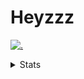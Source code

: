 # Heyzzz  

[![.](https://skillicons.dev/icons?i=js,java)](https://skillicons.dev)  

<details>
<summary>Stats</summary
<!--START_SECTION:waka-->

```txt
TypeScript   10 hrs 17 mins  ████████████████▓░░░░░░░░   66.19 %
JavaScript   2 hrs 43 mins   ████▒░░░░░░░░░░░░░░░░░░░░   17.54 %
CSS          1 hr 19 mins    ██░░░░░░░░░░░░░░░░░░░░░░░   08.52 %
JSON         59 mins         █▓░░░░░░░░░░░░░░░░░░░░░░░   06.42 %
SSH Key      12 mins         ▒░░░░░░░░░░░░░░░░░░░░░░░░   01.34 %
```

<!--END_SECTION:waka-->
</details>

